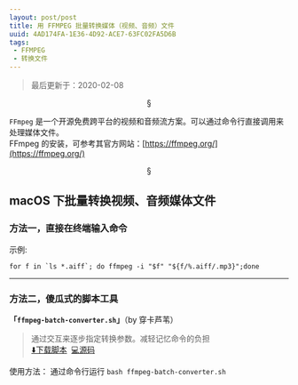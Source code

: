 ```yaml
---
layout: post/post
title: 用 FFMPEG 批量转换媒体（视频、音频）文件
uuid: 4AD174FA-1E36-4D92-ACE7-63FC02FA5D6B
tags: 
 - FFMPEG
 - 转换文件
---
```

> 最后更新于：2020-02-08





<center class="hr-sect">§</center>

`FFmpeg` 是一个开源免费跨平台的视频和音频流方案。可以通过命令行直接调用来处理媒体文件。    
FFmpeg 的安装，可参考其官方网站：[https://ffmpeg.org/](https://ffmpeg.org/)

<center class="hr-sect">§</center>

## macOS 下批量转换视频、音频媒体文件

### 方法一，直接在终端输入命令

示例:  
```shell  
for f in `ls *.aiff`; do ffmpeg -i "$f" "${f/%.aiff/.mp3}";done  
```

<hr>

### 方法二，傻瓜式的脚本工具

**「`ffmpeg-batch-converter.sh`」**（by 穿卡芦苇）      
> 通过交互来逐步指定转换参数。减轻记忆命令的负担       
> [⬇️下载脚本](/download/ffmpeg-batch-converter_v20200128.sh)&nbsp;&nbsp;[💻源码](https://github.com/NodeWee/macOS-Workflow/blob/master/ffmpeg-batch-converter.sh)  

使用方法： 通过命令行运行 `bash ffmpeg-batch-converter.sh`


